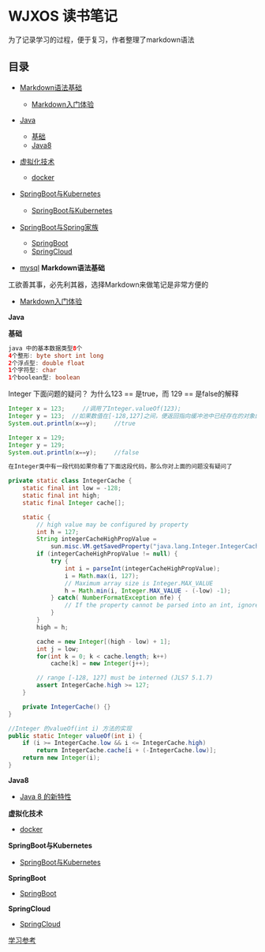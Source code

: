 # WJXOS 读书笔记
为了记录学习的过程，便于复习，作者整理了markdown语法

## 目录

- [Markdown语法基础](#Markdown语法基础)
    - [Markdown入门体验](#Markdown入门体验)
- [Java](#Java)
    - [基础](#基础)
    - [Java8](#Java8)
    
- [虚拟化技术](#虚拟化技术)
    - [docker](#docker)
    
- [SpringBoot与Kubernetes](#SpringBoot与Kubernetes)
    - [SpringBoot与Kubernetes](#docker)
 
 
 
- [SpringBoot与Spring家族](#SpringBoot与Spring家族)
    - [SpringBoot](#SpringBoot) 
    - [SpringCloud](#SpringCloud) 
 
- [mysql](docs/mysql/mysql.md)
**Markdown语法基础**

工欲善其事，必先利其器，选择Markdown来做笔记是非常方便的
* [Markdown入门体验](docs/markdown/markdown.md)
 
**Java**

**基础**
```java
java 中的基本数据类型8个
4个整形: byte short int long 
2个浮点型: double float 
1个字符型: char 
1个boolean型: boolean
```
Integer 下面问题的疑问？ 为什么123 == 是true，而 129 == 是false的解释
```java
Integer x = 123;     //调用了Integer.valueOf(123);
Integer y = 123;  //如果数值在[-128,127]之间，便返回指向缓冲池中已经存在的对象的引用；否则创建一个新的Integer对象。
System.out.println(x==y);     //true

Integer x = 129; 
Integer y = 129; 
System.out.println(x==y);     //false

在Integer类中有一段代码如果你看了下面这段代码，那么你对上面的问题没有疑问了

private static class IntegerCache {
    static final int low = -128;
    static final int high;
    static final Integer cache[];

    static {
        // high value may be configured by property
        int h = 127;
        String integerCacheHighPropValue =
            sun.misc.VM.getSavedProperty("java.lang.Integer.IntegerCache.high");
        if (integerCacheHighPropValue != null) {
            try {
                int i = parseInt(integerCacheHighPropValue);
                i = Math.max(i, 127);
                // Maximum array size is Integer.MAX_VALUE
                h = Math.min(i, Integer.MAX_VALUE - (-low) -1);
            } catch( NumberFormatException nfe) {
                // If the property cannot be parsed into an int, ignore it.
            }
        }
        high = h;

        cache = new Integer[(high - low) + 1];
        int j = low;
        for(int k = 0; k < cache.length; k++)
            cache[k] = new Integer(j++);

        // range [-128, 127] must be interned (JLS7 5.1.7)
        assert IntegerCache.high >= 127;
    }

    private IntegerCache() {}
}

//Integer 的valueOf(int i) 方法的实现
public static Integer valueOf(int i) {
    if (i >= IntegerCache.low && i <= IntegerCache.high)
        return IntegerCache.cache[i + (-IntegerCache.low)];
    return new Integer(i);
}
```
**Java8**
 * [Java 8 的新特性](docs/java8/interfaces.md)

**虚拟化技术**
* [docker](docs/docker/docker.md)

**SpringBoot与Kubernetes**
* [SpringBoot与Kubernetes](docs/springbootAndKubernetes/springbootAndKubernetes.md)

**SpringBoot**
* [SpringBoot](docs/springboot/Springboot.md)

**SpringCloud**
* [SpringCloud](docs/springcloud/springcloud.md)


[学习参考](https://github.com/CyC2018/CS-Notes)



